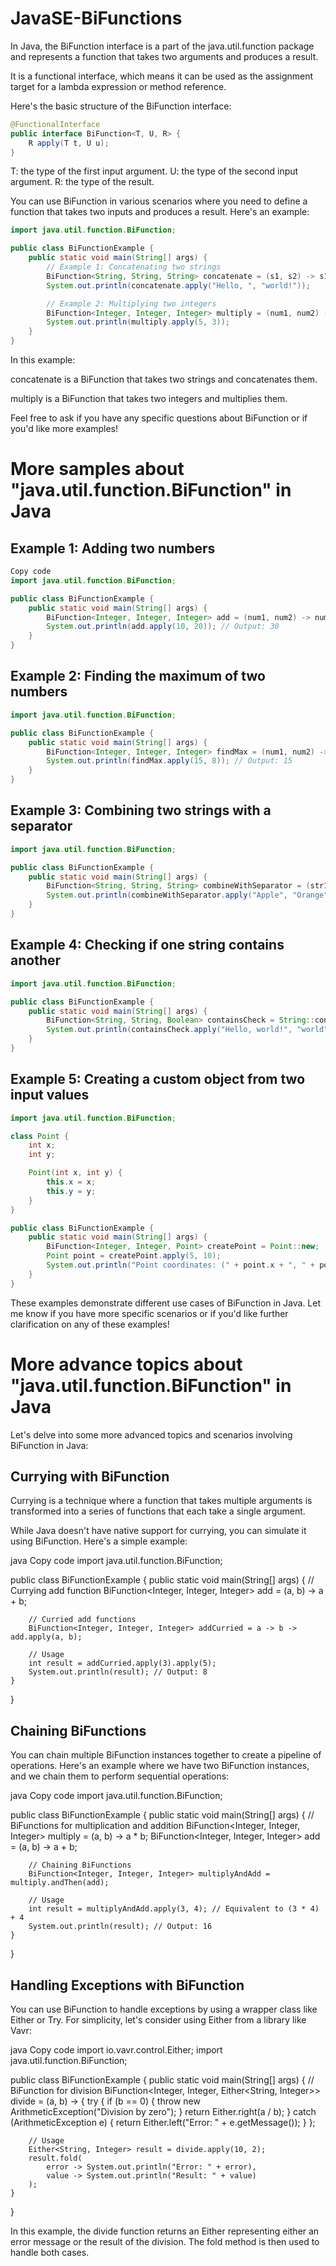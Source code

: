 # JavaSE-BiFunctions

In Java, the BiFunction interface is a part of the java.util.function package and represents a function that takes two arguments and produces a result. 

It is a functional interface, which means it can be used as the assignment target for a lambda expression or method reference.

Here's the basic structure of the BiFunction interface:

```java
@FunctionalInterface
public interface BiFunction<T, U, R> {
    R apply(T t, U u);
}
```

T: the type of the first input argument.
U: the type of the second input argument.
R: the type of the result.

You can use BiFunction in various scenarios where you need to define a function that takes two inputs and produces a result. Here's an example:

```java
import java.util.function.BiFunction;

public class BiFunctionExample {
    public static void main(String[] args) {
        // Example 1: Concatenating two strings
        BiFunction<String, String, String> concatenate = (s1, s2) -> s1 + s2;
        System.out.println(concatenate.apply("Hello, ", "world!"));

        // Example 2: Multiplying two integers
        BiFunction<Integer, Integer, Integer> multiply = (num1, num2) -> num1 * num2;
        System.out.println(multiply.apply(5, 3));
    }
}
```

In this example:

concatenate is a BiFunction that takes two strings and concatenates them.

multiply is a BiFunction that takes two integers and multiplies them.

Feel free to ask if you have any specific questions about BiFunction or if you'd like more examples!

# More samples about "java.util.function.BiFunction" in Java

## Example 1: Adding two numbers

```java
Copy code
import java.util.function.BiFunction;

public class BiFunctionExample {
    public static void main(String[] args) {
        BiFunction<Integer, Integer, Integer> add = (num1, num2) -> num1 + num2;
        System.out.println(add.apply(10, 20)); // Output: 30
    }
}
```

## Example 2: Finding the maximum of two numbers
```java
import java.util.function.BiFunction;

public class BiFunctionExample {
    public static void main(String[] args) {
        BiFunction<Integer, Integer, Integer> findMax = (num1, num2) -> Math.max(num1, num2);
        System.out.println(findMax.apply(15, 8)); // Output: 15
    }
}
```

## Example 3: Combining two strings with a separator
```java
import java.util.function.BiFunction;

public class BiFunctionExample {
    public static void main(String[] args) {
        BiFunction<String, String, String> combineWithSeparator = (str1, str2) -> str1 + " | " + str2;
        System.out.println(combineWithSeparator.apply("Apple", "Orange")); // Output: Apple | Orange
    }
}
```

## Example 4: Checking if one string contains another
```java
import java.util.function.BiFunction;

public class BiFunctionExample {
    public static void main(String[] args) {
        BiFunction<String, String, Boolean> containsCheck = String::contains;
        System.out.println(containsCheck.apply("Hello, world!", "world")); // Output: true
    }
}
```

## Example 5: Creating a custom object from two input values
```java
import java.util.function.BiFunction;

class Point {
    int x;
    int y;

    Point(int x, int y) {
        this.x = x;
        this.y = y;
    }
}

public class BiFunctionExample {
    public static void main(String[] args) {
        BiFunction<Integer, Integer, Point> createPoint = Point::new;
        Point point = createPoint.apply(5, 10);
        System.out.println("Point coordinates: (" + point.x + ", " + point.y + ")");
    }
}
```

These examples demonstrate different use cases of BiFunction in Java. Let me know if you have more specific scenarios or if you'd like further clarification on any of these examples!

# More advance topics about "java.util.function.BiFunction" in Java

Let's delve into some more advanced topics and scenarios involving BiFunction in Java:

## Currying with BiFunction

Currying is a technique where a function that takes multiple arguments is transformed into a series of functions that each take a single argument. 

While Java doesn't have native support for currying, you can simulate it using BiFunction. Here's a simple example:

java
Copy code
import java.util.function.BiFunction;

public class BiFunctionExample {
    public static void main(String[] args) {
        // Currying add function
        BiFunction<Integer, Integer, Integer> add = (a, b) -> a + b;
        
        // Curried add functions
        BiFunction<Integer, Integer, Integer> addCurried = a -> b -> add.apply(a, b);
        
        // Usage
        int result = addCurried.apply(3).apply(5);
        System.out.println(result); // Output: 8
    }
}

## Chaining BiFunctions

You can chain multiple BiFunction instances together to create a pipeline of operations. Here's an example where we have two BiFunction instances, and we chain them to perform sequential operations:

java
Copy code
import java.util.function.BiFunction;

public class BiFunctionExample {
    public static void main(String[] args) {
        // BiFunctions for multiplication and addition
        BiFunction<Integer, Integer, Integer> multiply = (a, b) -> a * b;
        BiFunction<Integer, Integer, Integer> add = (a, b) -> a + b;
        
        // Chaining BiFunctions
        BiFunction<Integer, Integer, Integer> multiplyAndAdd = multiply.andThen(add);
        
        // Usage
        int result = multiplyAndAdd.apply(3, 4); // Equivalent to (3 * 4) + 4
        System.out.println(result); // Output: 16
    }
}

## Handling Exceptions with BiFunction

You can use BiFunction to handle exceptions by using a wrapper class like Either or Try. For simplicity, let's consider using Either from a library like Vavr:

java
Copy code
import io.vavr.control.Either;
import java.util.function.BiFunction;

public class BiFunctionExample {
    public static void main(String[] args) {
        // BiFunction for division
        BiFunction<Integer, Integer, Either<String, Integer>> divide = (a, b) -> {
            try {
                if (b == 0) {
                    throw new ArithmeticException("Division by zero");
                }
                return Either.right(a / b);
            } catch (ArithmeticException e) {
                return Either.left("Error: " + e.getMessage());
            }
        };

        // Usage
        Either<String, Integer> result = divide.apply(10, 2);
        result.fold(
            error -> System.out.println("Error: " + error),
            value -> System.out.println("Result: " + value)
        );
    }
}

In this example, the divide function returns an Either representing either an error message or the result of the division. The fold method is then used to handle both cases.
